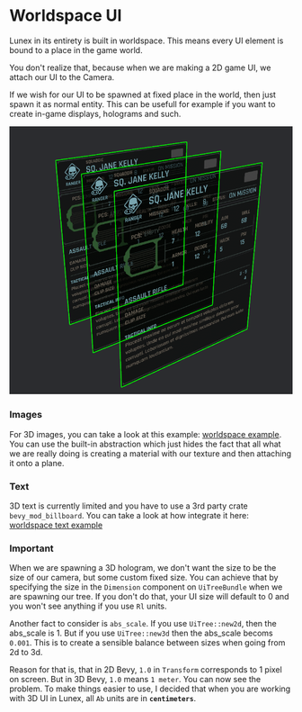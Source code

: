 # Worldspace UI

Lunex in its entirety is built in worldspace.
This means every UI element is bound to a place in the game world.

You don't realize that, because when we are making a 2D game UI, we attach our UI to the Camera.

If we wish for our UI to be spawned at fixed place in the world, then just spawn it as normal entity.
This can be usefull for example if you want to create in-game displays, holograms and such.

![worldspace](../images/worldspace.png)

### Images

For 3D images, you can take a look at this example: [worldspace example](https://github.com/bytestring-net/bevy_lunex/tree/main/examples/worldspace). You can use the built-in abstraction which just hides the fact that all what we are really doing is creating a material with our texture and then attaching it onto a plane.

### Text

3D text is currently limited and you have to use a 3rd party crate `bevy_mod_billboard`. You can take a look at how integrate it here: [worldspace text example](https://github.com/bytestring-net/bevy_lunex/tree/main/examples/worldspace_text)

### Important

When we are spawning a 3D hologram, we don't want the size to be the size of our camera, but some custom fixed size.
You can achieve that by specifying the size in the `Dimension` component on `UiTreeBundle` when we are spawning our tree.
If you don't do that, your UI size will default to 0 and you won't see anything if you use `Rl` units.

Another fact to consider is `abs_scale`. If you use `UiTree::new2d`, then the abs_scale is 1. But if you use `UiTree::new3d` then the abs_scale becoms `0.001`. This is to create a sensible balance between sizes when going from 2d to 3d.

Reason for that is, that in 2D Bevy, `1.0` in `Transform` corresponds to 1 pixel on screen. But in 3D Bevy, `1.0` means `1 meter`. You can now see the problem. To make things easier to use, I decided that when you are working with 3D UI in Lunex, all `Ab` units are in **`centimeters`**.

